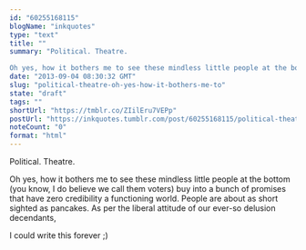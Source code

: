 ```yaml
---
id: "60255168115"
blogName: "inkquotes"
type: "text"
title: ""
summary: "Political. Theatre. 

Oh yes, how it bothers me to see these mindless little people at the bottom (you know, I do believe we..."
date: "2013-09-04 08:30:32 GMT"
slug: "political-theatre-oh-yes-how-it-bothers-me-to"
state: "draft"
tags: ""
shortUrl: "https://tmblr.co/ZIilEru7VEPp"
postUrl: "https://inkquotes.tumblr.com/post/60255168115/political-theatre-oh-yes-how-it-bothers-me-to"
noteCount: "0"
format: "html"
---
```


Political. Theatre. 

Oh yes, how it bothers me to see these mindless little people at the bottom (you know, I do believe we call them voters) buy into a bunch of promises that have zero credibility a functioning world. People are about as short sighted as pancakes. As per the liberal attitude of our ever-so delusion decendants, 

I could write this forever ;)